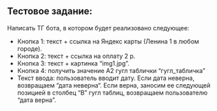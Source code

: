 ## Теcтовое задание:

Написать ТГ бота, в котором будет реализовано следующее:

- Кнопка 1: текст + ссылка на Яндекс карты (Ленина 1 в любом городе).
- Кнопка 2: текст + ссылка на оплату 2 р.
- Кнопка 3: текст + картинка “img1.jpg”. 
- Кнопка 4: получить значение А2 гугл таблички “гугл_табличка”
- Текст ввода: пользователь вводит дату. Если дата неверна, возвращаем “дата неверна“. Если верна, заносим ее следующей позицией в столбец “В” гугл таблиц, возвращаем пользователю “дата верна”.

